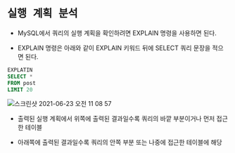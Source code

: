 # `실행 계획 분석`

- MySQL에서 쿼리의 실행 계획을 확인하려면 EXPLAIN 명령을 사용하면 된다. 

- EXPLAIN 명령은 아래와 같이 EXPLAIN 키워드 뒤에 SELECT 쿼리 문장을 적으면 된다. 

```sql
EXPLATIN
SELECT * 
FROM post
LIMIT 20
```

![스크린샷 2021-06-23 오전 11 08 57](https://user-images.githubusercontent.com/45676906/123024088-7ce85480-d413-11eb-9b5f-9d2965b12712.png)

- 출력된 실행 계획에서 위쪽에 출력된 결과일수록 쿼리의 바깥 부분이거나 먼저 접근한 테이블

- 아래쪽에 출력된 결과일수록 쿼리의 안쪽 부분 또는 나중에 접근한 테이블에 해당

<br>

